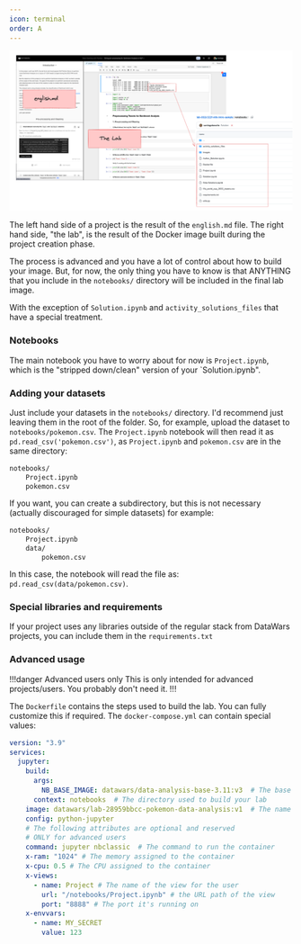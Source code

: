 ```yaml
---
icon: terminal
order: A
---
```


![](/static/github/module-lab-detail.png)

The left hand side of a project is the result of the `english.md` file. The right hand side, "the lab", is the result of the Docker image built during the project creation phase.

The process is advanced and you have a lot of control about how to build your image. But, for now, the only thing you have to know is that ANYTHING that you include in the `notebooks/` directory will be included in the final lab image.

With the exception of `Solution.ipynb` and `activity_solutions_files` that have a special treatment.

### Notebooks
The main notebook you have to worry about for now is `Project.ipynb`, which is the "stripped down/clean" version of your `Solution.ipynb".

### Adding your datasets

Just include your datasets in the `notebooks/` directory. I'd recommend just leaving them in the root of the folder. So, for example, upload the dataset to `notebooks/pokemon.csv`. The `Project.ipynb` notebook will then read it as `pd.read_csv('pokemon.csv')`, as `Project.ipynb` and `pokemon.csv` are in the same directory:

```
notebooks/
    Project.ipynb
    pokemon.csv
```

If you want, you can create a subdirectory, but this is not necessary (actually discouraged for simple datasets) for example:

```
notebooks/
    Project.ipynb
    data/
        pokemon.csv
```

In this case, the notebook will read the file as: `pd.read_csv(data/pokemon.csv)`.

### Special libraries and requirements

If your project uses any libraries outside of the regular stack from DataWars projects, you can include them in the `requirements.txt`

### Advanced usage

!!!danger Advanced users only
This is only intended for advanced projects/users. You probably don't need it.
!!!

The `Dockerfile` contains the steps used to build the lab. You can fully customize this if required. The `docker-compose.yml` can contain special values:


```yml
version: "3.9"
services:
  jupyter:
    build:
      args:
        NB_BASE_IMAGE: datawars/data-analysis-base-3.11:v3  # The base image
      context: notebooks  # The directory used to build your lab
    image: datawars/lab-28959bbcc-pokemon-data-analysis:v1  # The name of the final image
    config: python-jupyter
    # The following attributes are optional and reserved
    # ONLY for advanced users
    command: jupyter nbclassic  # The command to run the container
    x-ram: "1024" # The memory assigned to the container
    x-cpu: 0.5 # The CPU assigned to the container
    x-views:
      - name: Project # The name of the view for the user
        url: "/notebooks/Project.ipynb" # the URL path of the view
        port: "8888" # The port it's running on
    x-envvars:
      - name: MY_SECRET
        value: 123
```
